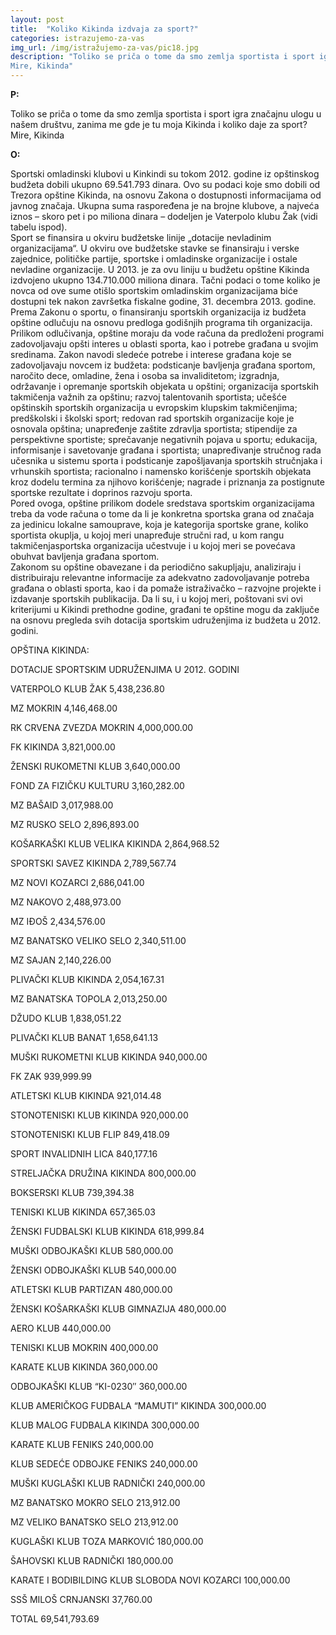 ```yaml
---
layout: post
title:  "Koliko Kikinda izdvaja za sport?"
categories: istrazujemo-za-vas
img_url: /img/istražujemo-za-vas/pic18.jpg
description: "Toliko se priča o tome da smo zemlja sportista i sport igra značajnu ulogu u našem društvu, zanima me gde je tu moja Kikinda i koliko daje za sport?
Mirе, Kikinda"
---
```


**P:**

Toliko se priča o tome da smo zemlja sportista i sport igra značajnu ulogu u našem društvu, zanima me gde je tu moja Kikinda i koliko daje za sport?
Mirе, Kikinda

**O:**

<div class="justify">
Sportski omladinski klubovi u Kinkindi su tokom 2012. godine iz opštinskog budžeta dobili ukupno 69.541.793 dinara. Ovo su podaci koje smo dobili od Trezora opštine Kikinda, na osnovu Zakona o dostupnosti informacijama od javnog značaja. Ukupna suma raspoređena je na brojne klubove, a najveća iznos – skoro pet i po miliona dinara – dodeljen je Vaterpolo klubu Žak (vidi tabelu ispod).<br/>
Sport se finansira u okviru budžetske linije „dotacije nevladinim organizacijama“. U okviru ove budžetske stavke se finansiraju i verske zajednice, političke partije, sportske i omladinske organizacije i ostale nevladine organizacije. U 2013. je za ovu liniju u budžetu opštine Kikinda izdvojeno ukupno 134.710.000 miliona dinara. Tačni podaci o tome koliko je novca od ove sume otišlo sportskim omladinskim organizacijama biće dostupni tek nakon završetka fiskalne godine, 31. decembra 2013. godine.<br/>
Prema Zakonu o sportu, o finansiranju sportskih organizacija iz budžeta opštine odlučuju na osnovu predloga godišnjih programa tih organizacija. Prilikom odlučivanja, opštine moraju da vode računa da predloženi programi zadovoljavaju opšti interes u oblasti sporta, kao i potrebe građana u svojim sredinama. Zakon navodi sledeće potrebe i interese građana koje se zadovoljavaju novcem iz budžeta: podsticanje bavljenja građana sportom, naročito dece, omladine, žena i osoba sa invaliditetom; izgradnja, održavanje i opremanje sportskih objekata u opštini; organizacija sportskih takmičenja važnih za opštinu; razvoj talentovanih sportista; učešće opštinskih sportskih organizacija u evropskim klupskim takmičenjima; predškolski i školski sport; redovan rad sportskih organizacije koje je osnovala opština; unapređenje zaštite zdravlja sportista; stipendije za perspektivne sportiste; sprečavanje negativnih pojava u sportu; edukacija, informisanje i savetovanje građana i sportista; unapređivanje stručnog rada učesnika u sistemu sporta i podsticanje zapošljavanja sportskih stručnjaka i vrhunskih sportista; racionalno i namensko korišćenje sportskih objekata kroz dodelu termina za njihovo korišćenje; nagrade i priznanja za postignute sportske rezultate i doprinos razvoju sporta.<br/>
Pored ovoga, opštine prilikom dodele sredstava sportskim organizacijama treba da vode računa o tome da li je konkretna sportska grana od značaja za jedinicu lokalne samouprave, koja je kategorija sportske grane, koliko sportista okuplja, u kojoj meri unapređuje stručni rad, u kom rangu takmičenjasportska organizacija učestvuje i u kojoj meri se povećava obuhvat bavljenja građana sportom.<br/>
Zakonom su opštine obavezane i da periodično sakupljaju, analiziraju i distribuiraju relevantne informacije za adekvatno zadovoljavanje potreba građana o oblasti sporta, kao i da pomaže istraživačko – razvojne projekte i izdavanje sportskih publikacija.
Da li su, i u kojoj meri, poštovani svi ovi kriterijumi u Kikindi prethodne godine, građani te opštine mogu da zaključe na osnovu pregleda svih dotacija sportskim udruženjima iz budžeta u 2012. godini.<br/> </div>


OPŠTINA KIKINDA: 

DOTACIJE SPORTSKIM UDRUŽENJIMA U 2012. GODINI

VATERPOLO KLUB ŽAK	5,438,236.80

MZ MOKRIN	4,146,468.00

RK CRVENA ZVEZDA MOKRIN	4,000,000.00

FK KIKINDA	3,821,000.00

ŽENSKI RUKOMETNI KLUB	3,640,000.00

FOND ZA FIZIČKU KULTURU	3,160,282.00

MZ BAŠAID	3,017,988.00

MZ RUSKO SELO	2,896,893.00

KOŠARKAŠKI KLUB VELIKA KIKINDA	2,864,968.52

SPORTSKI SAVEZ KIKINDA	2,789,567.74

MZ NOVI KOZARCI	2,686,041.00

MZ NAKOVO	2,488,973.00

MZ IĐOŠ	2,434,576.00

MZ BANATSKO VELIKO SELO	2,340,511.00

MZ SAJAN	2,140,226.00

PLIVAČKI KLUB KIKINDA	2,054,167.31

MZ BANATSKA TOPOLA	2,013,250.00

DŽUDO KLUB	1,838,051.22

PLIVAČKI KLUB BANAT	1,658,641.13

MUŠKI RUKOMETNI KLUB KIKINDA	940,000.00

FK ZAK	939,999.99

ATLETSKI KLUB KIKINDA	921,014.48

STONOTENISKI KLUB KIKINDA	920,000.00

STONOTENISKI KLUB FLIP	849,418.09

SPORT INVALIDNIH LICA	840,177.16

STRELJAČKA DRUŽINA KIKINDA	800,000.00

BOKSERSKI KLUB	739,394.38

TENISKI KLUB KIKINDA	657,365.03

ŽENSKI FUDBALSKI KLUB KIKINDA	618,999.84

MUŠKI ODBOJKAŠKI KLUB	580,000.00

ŽENSKI ODBOJKAŠKI KLUB	540,000.00

ATLETSKI KLUB PARTIZAN	480,000.00

ŽENSKI KOŠARKAŠKI KLUB GIMNAZIJA	480,000.00

AERO KLUB	440,000.00

TENISKI KLUB MOKRIN	400,000.00

KARATE KLUB KIKINDA	360,000.00

ODBOJKAŠKI KLUB “KI-0230″	360,000.00

KLUB AMERIČKOG FUDBALA “MAMUTI” KIKINDA	300,000.00

KLUB MALOG FUDBALA KIKINDA	300,000.00

KARATE KLUB FENIKS	240,000.00

KLUB SEDEĆE ODBOJKE FENIKS	240,000.00

MUŠKI KUGLAŠKI KLUB RADNIČKI	240,000.00

MZ BANATSKO MOKRO SELO	213,912.00

MZ VELIKO BANATSKO SELO	213,912.00

KUGLAŠKI KLUB TOZA MARKOVIĆ	180,000.00

ŠAHOVSKI KLUB RADNIČKI	180,000.00

KARATE I BODIBILDING KLUB SLOBODA NOVI KOZARCI	100,000.00

SSŠ MILOŠ CRNJANSKI	37,760.00

TOTAL	69,541,793.69